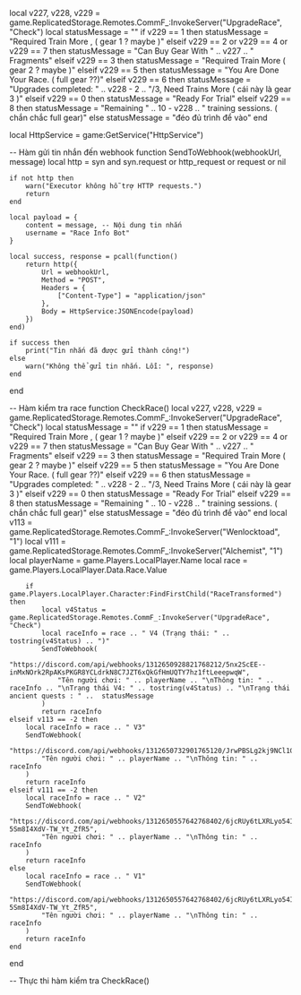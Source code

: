 local v227, v228, v229 = game.ReplicatedStorage.Remotes.CommF_:InvokeServer("UpgradeRace", "Check")
local statusMessage = ""
if v229 == 1 then
    statusMessage = "Required Train More , ( gear 1 ? maybe )"
elseif v229 == 2 or v229 == 4 or v229 == 7 then
    statusMessage = "Can Buy Gear With " .. v227 .. " Fragments"
elseif v229 == 3 then
    statusMessage = "Required Train More ( gear 2 ? maybe )"
elseif v229 == 5 then
    statusMessage = "You Are Done Your Race. ( full gear ??)"
elseif v229 == 6 then
    statusMessage = "Upgrades completed: " .. v228 - 2 .. "/3, Need Trains More ( cái này là gear 3 )"
elseif v229 == 0 then
    statusMessage = "Ready For Trial"
elseif v229 == 8 then
    statusMessage = "Remaining " .. 10 - v228 .. " training sessions. ( chắn chắc full gear)"
else
    statusMessage = "đéo đủ trình để vào"
end

local HttpService = game:GetService("HttpService")

-- Hàm gửi tin nhắn đến webhook
function SendToWebhook(webhookUrl, message)
    local http = syn and syn.request or http_request or request or nil

    if not http then
        warn("Executor không hỗ trợ HTTP requests.")
        return
    end

    local payload = {
        content = message, -- Nội dung tin nhắn
        username = "Race Info Bot"
    }

    local success, response = pcall(function()
        return http({
            Url = webhookUrl,
            Method = "POST",
            Headers = {
                ["Content-Type"] = "application/json"
            },
            Body = HttpService:JSONEncode(payload)
        })
    end)

    if success then
        print("Tin nhắn đã được gửi thành công!")
    else
        warn("Không thể gửi tin nhắn. Lỗi: ", response)
    end
end

-- Hàm kiểm tra race
function CheckRace()
    local v227, v228, v229 = game.ReplicatedStorage.Remotes.CommF_:InvokeServer("UpgradeRace", "Check")
    local statusMessage = ""
    if v229 == 1 then
     statusMessage = "Required Train More , ( gear 1 ? maybe )"
    elseif v229 == 2 or v229 == 4 or v229 == 7 then
     statusMessage = "Can Buy Gear With " .. v227 .. " Fragments"
    elseif v229 == 3 then
     statusMessage = "Required Train More ( gear 2 ? maybe )"
    elseif v229 == 5 then
     statusMessage = "You Are Done Your Race. ( full gear ??)"
    elseif v229 == 6 then
     statusMessage = "Upgrades completed: " .. v228 - 2 .. "/3, Need Trains More ( cái này là gear 3 )"
    elseif v229 == 0 then
     statusMessage = "Ready For Trial"
    elseif v229 == 8 then
     statusMessage = "Remaining " .. 10 - v228 .. " training sessions. ( chắn chắc full gear)"
    else
     statusMessage = "đéo đủ trình để vào"
    end
    local v113 = game.ReplicatedStorage.Remotes.CommF_:InvokeServer("Wenlocktoad", "1")
    local v111 = game.ReplicatedStorage.Remotes.CommF_:InvokeServer("Alchemist", "1")
    local playerName = game.Players.LocalPlayer.Name
    local race = game.Players.LocalPlayer.Data.Race.Value

        if game.Players.LocalPlayer.Character:FindFirstChild("RaceTransformed") then
            local v4Status = game.ReplicatedStorage.Remotes.CommF_:InvokeServer("UpgradeRace", "Check")
            local raceInfo = race .. " V4 (Trạng thái: " .. tostring(v4Status) .. ")"
            SendToWebhook(
                "https://discord.com/api/webhooks/1312650928821768212/5nx2ScEE--inMxNOrk2RpAKsPKGR8YCLdrkN8C7JZT6xQkGfHmUQTY7hz1ftLeeepwqW",
                "Tên người chơi: " .. playerName .. "\nThông tin: " .. raceInfo .. "\nTrạng thái V4: " .. tostring(v4Status) .. "\nTrạng thái ancient quests : " ..  statusMessage
            )
            return raceInfo
    elseif v113 == -2 then
        local raceInfo = race .. " V3"
        SendToWebhook(
            "https://discord.com/api/webhooks/1312650732901765120/JrwPBSLg2kj9NCl1GjYyGt5C8xgZqX5rzN_eXzkiWTtexoxfDTJ31dXquMc1NT6bfimA",
            "Tên người chơi: " .. playerName .. "\nThông tin: " .. raceInfo
        )
        return raceInfo
    elseif v111 == -2 then
        local raceInfo = race .. " V2"
        SendToWebhook(
            "https://discord.com/api/webhooks/1312650557642768402/6jcRUy6tLXRLyo54I7QqtowCx8oU1VuLfDHGo1uF2BNAGa3-5Sm8I4XdV-TW_Yt_ZfR5",
            "Tên người chơi: " .. playerName .. "\nThông tin: " .. raceInfo
        )
        return raceInfo
    else
        local raceInfo = race .. " V1"
        SendToWebhook(
            "https://discord.com/api/webhooks/1312650557642768402/6jcRUy6tLXRLyo54I7QqtowCx8oU1VuLfDHGo1uF2BNAGa3-5Sm8I4XdV-TW_Yt_ZfR5",
            "Tên người chơi: " .. playerName .. "\nThông tin: " .. raceInfo
        )
        return raceInfo
    end
end

-- Thực thi hàm kiểm tra
CheckRace()
